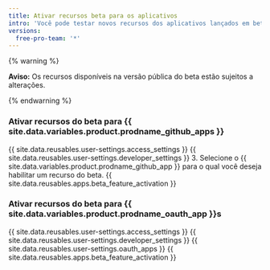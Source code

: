 ```yaml
---
title: Ativar recursos beta para os aplicativos
intro: 'Você pode testar novos recursos dos aplicativos lançados em beta público para seus {{ site.data.variables.product.prodname_github_apps }} e {{ site.data.variables.product.prodname_oauth_app }}s.'
versions:
  free-pro-team: '*'
---
```


{% warning %}

**Aviso:** Os recursos disponíveis na versão pública do beta estão sujeitos a alterações.

{% endwarning %}

### Ativar recursos do beta para {{ site.data.variables.product.prodname_github_apps }}

{{ site.data.reusables.user-settings.access_settings }}
{{ site.data.reusables.user-settings.developer_settings }}
3. Selecione o {{ site.data.variables.product.prodname_github_app }} para o qual você deseja habilitar um recurso do beta.
{{ site.data.reusables.apps.beta_feature_activation }}

### Ativar recursos do beta para {{ site.data.variables.product.prodname_oauth_app }}s

{{ site.data.reusables.user-settings.access_settings }}
{{ site.data.reusables.user-settings.developer_settings }}
{{ site.data.reusables.user-settings.oauth_apps }}
{{ site.data.reusables.apps.beta_feature_activation }}
